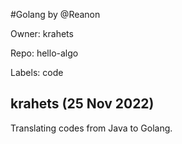 #Golang by @Reanon

Owner: krahets

Repo: hello-algo

Labels: code 

## krahets (25 Nov 2022)

Translating codes from Java to Golang.

